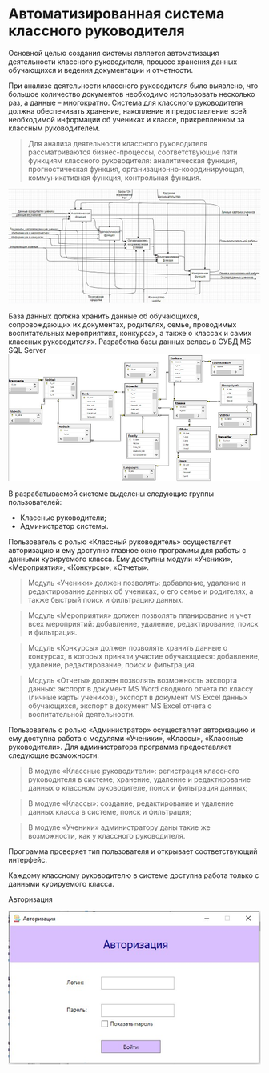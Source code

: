 # Автоматизированная система классного руководителя

Основной целью создания системы является автоматизация деятельности классного руководителя, процесс хранения данных обучающихся и ведения документации и отчетности.

При анализе деятельности классного руководителя было выявлено, что большое количество документов необходимо использовать несколько раз, а данные – многократно. 
Система для классного руководителя должна обеспечивать хранение, накопление и предоставление всей необходимой информации об учениках и классе, прикрепленном за классным руководителем.
>Для анализа деятельности классного руководителя рассматриваются бизнес-процессы, соответствующие пяти функциям классного руководителя: аналитическая функция, прогностическая функция, организационно-координирующая, коммуникативная функция, контрольная функция.

![Image Text](https://github.com/PirogovaAnastasiya/MyClass/blob/master/%D0%BF%D0%B0%D0%BF%D0%BA%D0%B0%20%D0%B8%D0%B7%D0%BE%D0%B1%D1%80%D0%B0%D0%B6%D0%B5%D0%BD%D0%B8%D0%B9/101.jpg)

База данных должна хранить данные об обучающихся, сопровождающих их документах, родителях, семье, проводимых воспитательных мероприятиях, конкурсах, а также о классах и самих классных руководителях. Разработка базы данных велась в СУБД MS SQL Server
![Image Text](https://github.com/PirogovaAnastasiya/MyClass/blob/master/%D0%BF%D0%B0%D0%BF%D0%BA%D0%B0%20%D0%B8%D0%B7%D0%BE%D0%B1%D1%80%D0%B0%D0%B6%D0%B5%D0%BD%D0%B8%D0%B9/11.jpg)

В разрабатываемой системе выделены следующие группы пользователей:
 * Классные руководители;
 * Администратор системы.

Пользователь с ролью «Классный руководитель» осуществляет авторизацию и ему доступно главное окно программы для работы с данными курируемого класса. Ему доступны модули «Ученики», «Мероприятия», «Конкурсы», «Отчеты». 

>Модуль «Ученики» должен позволять: добавление, удаление и редактирование данных об учениках, о его семье и родителях, а также быстрый поиск и фильтрацию данных.

>Модуль «Мероприятия» должен позволять планирование и учет всех мероприятий: добавление, удаление, редактирование, поиск и фильтрация. 

>Модуль «Конкурсы» должен позволять хранить данные о конкурсах, в которых приняли участие обучающиеся: добавление, удаление, редактирование, поиск и фильтрация. 

>Модуль «Отчеты» должен позволять возможность экспорта данных: экспорт в документ MS Word сводного отчета по классу (личные карты учеников), экспорт в документ MS Excel данных обучающихся, экспорт в документ MS Excel отчета о воспитательной деятельности.

Пользователь с ролью «Администратор» осуществляет авторизацию и ему доступна работа с модулями «Ученики», «Классы», «Классные руководители». Для администратора программа предоставляет следующие возможности: 

>В модуле «Классные руководители»: регистрация классного руководителя в системе; хранение, удаление и редактирование данных о классном руководителе, поиск и фильтрация данных; 

>В модуле «Классы»: создание, редактирование и удаление данных класса в системе, поиск и фильтрация; 

>В модуле «Ученики» администратору даны такие же возможности, как у классного руководителя.

Программа проверяет тип пользователя и открывает соответствующий интерфейс.

Каждому классному руководителю в системе доступна работа только с данными курируемого класса.

Авторизация

![Image Text](https://github.com/PirogovaAnastasiya/MyClass/blob/master/%D0%BF%D0%B0%D0%BF%D0%BA%D0%B0%20%D0%B8%D0%B7%D0%BE%D0%B1%D1%80%D0%B0%D0%B6%D0%B5%D0%BD%D0%B8%D0%B9/1.jpg)

